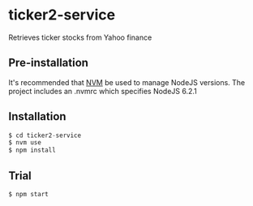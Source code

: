 # ticker2-service

Retrieves ticker stocks from Yahoo finance

## Pre-installation

It's recommended that [NVM](https://github.com/creationix/nvm) be used to manage NodeJS versions.
The project includes an .nvmrc which specifies NodeJS 6.2.1

## Installation

```javascript
$ cd ticker2-service
$ nvm use
$ npm install
```

## Trial

```shell
$ npm start
```
